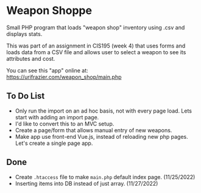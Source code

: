# Weapon Shoppe

Small PHP program that loads "weapon shop" inventory using .csv and displays stats.

This was part of an assignment in CIS195 (week 4) that uses forms and loads data from a CSV file and allows user to select a weapon to see its attributes and cost.

You can see this "app" online at: https://urifrazier.com/weapon_shop/main.php

## To Do List

- Only run the import on an ad hoc basis, not with every page load. Lets start with adding an import page.
- I'd like to convert this to an MVC setup.
- Create a page/form that allows manual entry of new weapons.
- Make app use front-end Vue.js, instead of reloading new php pages. Let's create a single page app.

## Done 
- Create `.htaccess` file to make `main.php` default index page. (11/25/2022)
- Inserting items into DB instead of just array. (11/27/2022)
